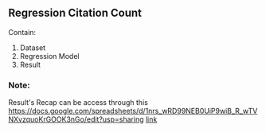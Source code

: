 ## Regression Citation Count
Contain:</br>
1. Dataset</br>
2. Regression Model</br>
3. Result</br>

### Note:
Result's Recap can be access through this 
https://docs.google.com/spreadsheets/d/1nrs_wRD99NEB0UiP9wiB_R_wTVNXvzquoKrGOOK3nGo/edit?usp=sharing
<a href="https://docs.google.com/spreadsheets/d/1nrs_wRD99NEB0UiP9wiB_R_wTVNXvzquoKrGOOK3nGo/edit?usp=sharing" target="_blank">link</a>